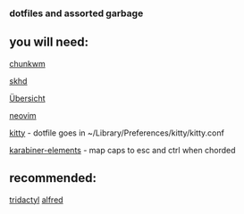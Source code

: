 ### dotfiles and assorted garbage

## you will need:

[chunkwm](https://github.com/koekeishiya/chunkwm)

[skhd](https://github.com/koekeishiya/skhd)

[Übersicht](http://tracesof.net/uebersicht/)

[neovim](https://github.com/neovim/neovim)

[kitty](https://github.com/kovidgoyal/kitty) - dotfile goes in ~/Library/Preferences/kitty/kitty.conf

[karabiner-elements](https://github.com/tekezo/Karabiner-Elements) - map caps to esc and ctrl when chorded


## recommended:
[tridactyl](https://github.com/tridactyl/tridactyl)
[alfred](https://www.alfredapp.com/)

